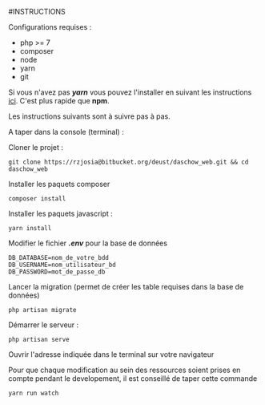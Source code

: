 #INSTRUCTIONS

Configurations requises :

- php >= 7
- composer
- node
- yarn
- git
 
Si vous n'avez pas ***yarn*** vous pouvez l'installer en suivant les instructions
[ici](https://yarnpkg.com/en/docs/install). C'est plus rapide que **npm**.

Les instructions suivants sont à suivre pas à pas.

A taper dans la console (terminal) :

Cloner le projet : 

    git clone https://rzjosia@bitbucket.org/deust/daschow_web.git && cd daschow_web

Installer les paquets composer 

    composer install
    
Installer les paquets javascript :

    yarn install
    
Modifier le fichier ***.env*** pour la base de données

    DB_DATABASE=nom_de_votre_bdd
    DB_USERNAME=nom_utilisateur_bd
    DB_PASSWORD=mot_de_passe_db

Lancer la migration (permet de créer les table requises dans la base de données)
    
    php artisan migrate

Démarrer le serveur :

    php artisan serve

Ouvrir l'adresse indiquée dans le terminal sur votre navigateur

Pour que chaque modification au sein des ressources soient prises en compte pendant le developement,
il est conseillé de taper cette commande

    yarn run watch



